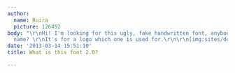 ```yaml
---
author:
  name: Ruira
  picture: 126452
body: "\r\nHi! I'm looking for this ugly, fake handwritten font, anybody knows its
  name? \r\nIt's for a logo which one is used for.\r\n\r\n[img:sites/default/files/old-images/font_4273.jpg]"
date: '2013-03-14 15:51:10'
title: What is this font 2.0?

---
```

